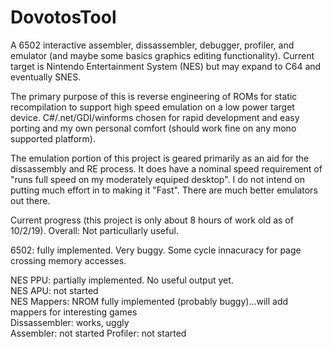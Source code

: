# DovotosTool

A 6502 interactive assembler, dissassembler, debugger, profiler, and emulator (and maybe some basics graphics editing functionality).
Current target is Nintendo Entertainment System (NES) but may expand to C64 and eventually SNES.

The primary purpose of this is reverse engineering of ROMs for static recompilation to support high speed emulation on a
low power target device.  C#/.net/GDI/winforms chosen for rapid development and easy porting and my own personal comfort
(should work fine on any mono supported platform).

The emulation portion of this project is geared primarily as an aid for the dissassembly and RE process.  It does have a
nominal speed requirement of "runs full speed on my moderately equiped desktop".  I do not intend on putting much effort in to 
making it "Fast".  There are much better emulators out there.

Current progress (this project is only about 8 hours of work old as of 10/2/19).  Overall: Not particullarly useful.

6502: fully implemented.  Very buggy.  Some cycle innacuracy for page crossing memory accesses.

NES PPU: partially implemented.  No useful output yet.  
NES APU: not started  
NES Mappers: NROM fully implemented (probably buggy)...will add mappers for interesting games  
Dissassembler: works, uggly  
Assembler: not started 
Profiler: not started
